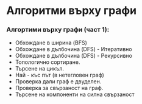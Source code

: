 # Алгоритми върху графи

<h3>Алгортими върху графи (част 1): </h3>

 - Обхождане в ширина (BFS) 
 - Обхождане в дълбочина (DFS) - Итеративно
 - Обхождане в дълбочина (DFS) - Рекурсивно
 - Топологично сортиране.
 - Търсене на цикъл.
 - Най - къс път (в нетегловен граф)
 - Проверка дали граф е двуделен.
 - Проверка за свързаност на граф.
 - Търсене на компоненти на силна свързаност
